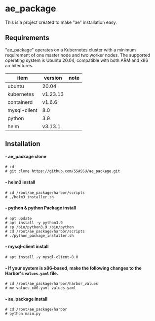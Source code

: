 # ae_package
This is a project created to make "ae" installation easy.

## Requirements
"ae_package" operates on a Kubernetes cluster with a minimum requirement of one master node and two worker nodes. The supported operating system is Ubuntu 20.04, compatible with both ARM and x86 architectures.

| item      | version          | note |
|-----------|--------------|------|
| ubuntu | 20.04 | |
| kubernetes  | v1.23.13 |    |
| containerd| v1.6.6   |   |
| mysql-client |  8.0 |  |
| python | 3.9 | |
| helm | v3.13.1 | |

## Installation

#### - ae_package clone
```
# cd
# git clone https://github.com/SSASSU/ae_package.git
```

#### - helm3 install
```
# cd /root/ae_package/harbor/scripts
# ./helm3_installer.sh
```

#### - python & python Package install 
```
# apt update
# apt install -y python3.9
# cp /bin/python3.9 /bin/python
# cd /root/ae_package/harbor/scripts
# ./python_package_installer.sh
```

#### - mysql-client install
```
# apt install -y mysql-client-8.0
```

#### - If your system is x86-based, make the following changes to the Harbor's `values.yaml` file.
```
# cd /root/ae_package/harbor/harbor_values
# mv values_x86.yaml values.yaml
```

#### - ae_package install 
```
# cd /root/ae_package/harbor
# python main.py
```